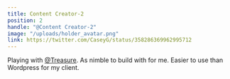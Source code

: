 ```yaml
---
title: Content Creator-2
position: 2
handle: "@Content Creator-2"
image: "/uploads/holder_avatar.png"
link: https://twitter.com/CaseyG/status/358286369962995712
---
```


Playing with [@Treasure](https://google.com). As nimble to build with for me. Easier to use than Wordpress for my client.
